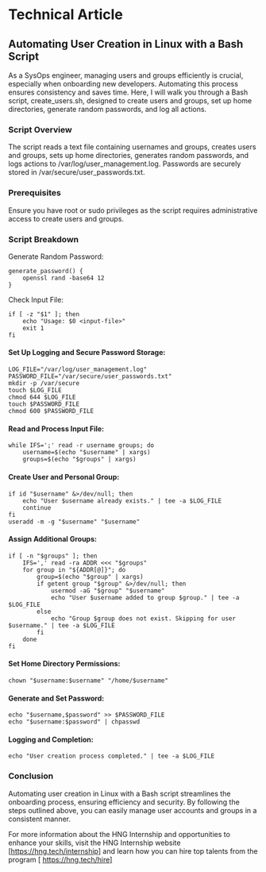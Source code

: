 # Technical Article
## Automating User Creation in Linux with a Bash Script
As a SysOps engineer, managing users and groups efficiently is crucial, especially when onboarding new developers. Automating this process ensures consistency and saves time. Here, I will walk you through a Bash script, create_users.sh, designed to create users and groups, set up home directories, generate random passwords, and log all actions.

### Script Overview
The script reads a text file containing usernames and groups, creates users and groups, sets up home directories, generates random passwords, and logs actions to /var/log/user_management.log. Passwords are securely stored in /var/secure/user_passwords.txt.

### Prerequisites
Ensure you have root or sudo privileges as the script requires administrative access to create users and groups.

### Script Breakdown
Generate Random Password:

```
generate_password() {
    openssl rand -base64 12
}
```
Check Input File:

```
if [ -z "$1" ]; then
    echo "Usage: $0 <input-file>"
    exit 1
fi
```

#### Set Up Logging and Secure Password Storage:

```
LOG_FILE="/var/log/user_management.log"
PASSWORD_FILE="/var/secure/user_passwords.txt"
mkdir -p /var/secure
touch $LOG_FILE
chmod 644 $LOG_FILE
touch $PASSWORD_FILE
chmod 600 $PASSWORD_FILE
```

#### Read and Process Input File:


```
while IFS=';' read -r username groups; do
    username=$(echo "$username" | xargs)
    groups=$(echo "$groups" | xargs)
```

#### Create User and Personal Group:

```
if id "$username" &>/dev/null; then
    echo "User $username already exists." | tee -a $LOG_FILE
    continue
fi
useradd -m -g "$username" "$username"
```

#### Assign Additional Groups:

```
if [ -n "$groups" ]; then
    IFS=',' read -ra ADDR <<< "$groups"
    for group in "${ADDR[@]}"; do
        group=$(echo "$group" | xargs)
        if getent group "$group" &>/dev/null; then
            usermod -aG "$group" "$username"
            echo "User $username added to group $group." | tee -a $LOG_FILE
        else
            echo "Group $group does not exist. Skipping for user $username." | tee -a $LOG_FILE
        fi
    done
fi
```

#### Set Home Directory Permissions:


```chmod 700 "/home/$username"
chown "$username:$username" "/home/$username"
```

#### Generate and Set Password:

```password=$(generate_password)
echo "$username,$password" >> $PASSWORD_FILE
echo "$username:$password" | chpasswd
```

#### Logging and Completion:

```echo "User creation process completed." | tee -a $LOG_FILE```


### Conclusion
Automating user creation in Linux with a Bash script streamlines the onboarding process, ensuring efficiency and security. By following the steps outlined above, you can easily manage user accounts and groups in a consistent manner.

For more information about the HNG Internship and opportunities to enhance your skills, visit the HNG Internship website [https://hng.tech/internship] and learn how you can hire top talents from the program [ https://hng.tech/hire]
